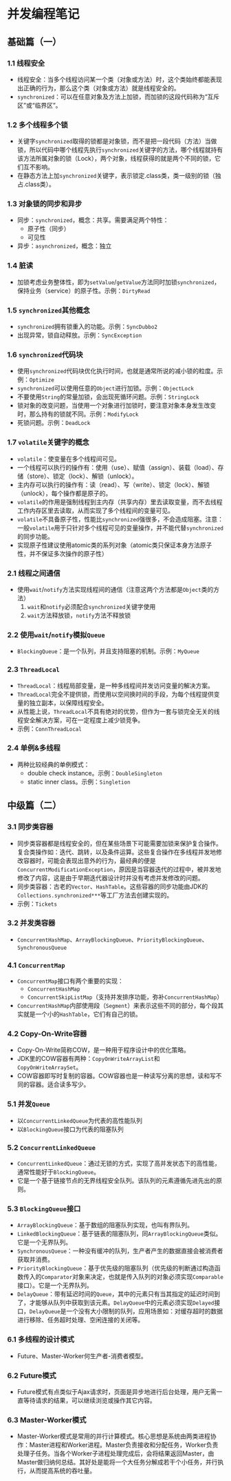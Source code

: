 # 并发编程笔记

## 基础篇（一）
### 1.1 线程安全
- 线程安全：当多个线程访问某一个类（对象或方法）时，这个类始终都能表现出正确的行为，那么这个类（对象或方法）就是线程安全的。
- `synchronized`：可以在任意对象及方法上加锁，而加锁的这段代码称为“互斥区”或“临界区”。

### 1.2 多个线程多个锁
- 关键字`synchronized`取得的锁都是对象锁，而不是把一段代码（方法）当做锁，所以代码中哪个线程先执行`synchronized`关键字的方法，哪个线程就持有该方法所属对象的锁（Lock），两个对象，线程获得的就是两个不同的锁，它们互不影响。
- 在静态方法上加`synchronized`关键字，表示锁定.class类，类一级别的锁（独占.class类）。

### 1.3 对象锁的同步和异步
- 同步：`synchronized`，概念：共享。需要满足两个特性：
   * 原子性（同步）
   * 可见性
- 异步：`asynchronized`，概念：独立

### 1.4 脏读
- 加锁考虑业务整体性，即为`setValue`/`getValue`方法同时加锁`synchronized`，保持业务（service）的原子性。示例：`DirtyRead`

### 1.5 `synchronized`其他概念
- `synchronized`拥有锁重入的功能。示例：`SyncDubbo2`
- 出现异常，锁自动释放。示例：`SyncException`

### 1.6 `synchronized`代码块
- 使用`synchronized`代码块优化执行时间，也就是通常所说的减小锁的粒度。示例：`Optimize`
- `synchronized`可以使用任意的`Object`进行加锁。示例：`ObjectLock`
- 不要使用`String`的常量加锁，会出现死循环问题。示例：`StringLock`
- 锁对象的改变问题，当使用一个对象进行加锁时，要注意对象本身发生改变时，那么持有的锁就不同。示例：`ModifyLock`
- 死锁问题。示例：`DeadLock`

### 1.7 `volatile`关键字的概念
- `volatile`：使变量在多个线程间可见。
- 一个线程可以执行的操作有：使用（use）、赋值（assign）、装载（load）、存储（store）、锁定（lock）、解锁（unlock）。
- 主内存可以执行的操作有：读（read）、写（write）、锁定（lock）、解锁（unlock），每个操作都是原子的。
- `volatile`的作用是强制线程到主内存（共享内存）里去读取变量，而不去线程工作内存区里去读取，从而实现了多个线程间的变量可见。
- `volatile`不具备原子性，性能比`synchronized`强很多，不会造成阻塞。注意：一般`volatile`用于只针对多个线程可见的变量操作，并不能代替`synchronized`的同步功能。
- 实现原子性建议使用atomic类的系列对象（atomic类只保证本身方法原子性，并不保证多次操作的原子性）

### 2.1 线程之间通信
- 使用`wait`/`notify`方法实现线程间的通信（注意这两个方法都是`Object`类的方法）
    1. `wait`和`notify`必须配合`synchronized`关键字使用
    1. `wait`方法释放锁，`notify`方法不释放锁

### 2.2 使用`wait`/`notify`模拟`Queue`
- `BlockingQueue`：是一个队列，并且支持阻塞的机制。示例：`MyQueue`

### 2.3 `ThreadLocal`
- `ThreadLocal`：线程局部变量，是一种多线程间并发访问变量的解决方案。
- `ThreadLocal`完全不提供锁，而使用以空间换时间的手段，为每个线程提供变量的独立副本，以保障线程安全。
- 从性能上说，`ThreadLocal`不具有绝对的优势，但作为一套与锁完全无关的线程安全解决方案，可在一定程度上减少锁竞争。
- 示例：`ConnThreadLocal`

### 2.4 单例&多线程
- 两种比较经典的单例模式：
    - double check instance。示例：`DoubleSingleton`
    - static inner class。示例：`Singletion`

## 中级篇（二）
### 3.1 同步类容器
- 同步类容器都是线程安全的，但在某些场景下可能需要加锁来保护复合操作。复合类操作如：迭代、跳转，以及条件运算。这些复合操作在多线程并发地修改容器时，可能会表现出意外的行为，最经典的便是`ConcurrentModificationException`，原因是当容器迭代的过程中，被并发地修改了内容，这是由于早期迭代器设计时并没有考虑并发修改的问题。
- 同步类容器：古老的`Vector`、`HashTable`。这些容器的同步功能由JDK的`Collections.synchronized***`等工厂方法去创建实现的。
- 示例：`Tickets`

### 3.2 并发类容器
- `ConcurrentHashMap`、`ArrayBlockingQueue`、`PriorityBlockingQueue`、`SynchronousQueue`

### 4.1 `ConcurrentMap`
- `ConcurrentMap`接口有两个重要的实现：
   - `ConcurrentHashMap`
   - `ConcurrentSkipListMap`（支持并发排序功能，弥补`ConcurrentHashMap`）
- `ConcurrentHashMap`内部使用段（`Segment`）来表示这些不同的部分，每个段其实就是一个小的`HashTable`，它们有自己的锁。

### 4.2 Copy-On-Write容器
- Copy-On-Write简称COW，是一种用于程序设计中的优化策略。
- JDK里的COW容器有两种：`CopyOnWriteArrayList`和`CopyOnWriteArraySet`。
- COW容器即写时复制的容器。COW容器也是一种读写分离的思想，读和写不同的容器。适合读多写少。

### 5.1 并发`Queue`
- 以`ConcurrentLinkedQueue`为代表的高性能队列
- 以`BlockingQueue`接口为代表的阻塞队列

### 5.2 `ConcurrentLinkedQueue`
- `ConcurrentLinkedQueue`：通过无锁的方式，实现了高并发状态下的高性能，通常性能好于`BlockingQueue`。
- 它是一个基于链接节点的无界线程安全队列。该队列的元素遵循先进先出的原则。

### 5.3 `BlockingQueue`接口
- `ArrayBlockingQueue`：基于数组的阻塞队列实现，也叫有界队列。
- `LinkedBlockingQueue`：基于链表的阻塞队列，同`ArrayBlockingQueue`类似。它是一个无界队列。
- `SynchronousQueue`：一种没有缓冲的队列，生产者产生的数据直接会被消费者获取并消费。
- `PriorityBlockingQueue`：基于优先级的阻塞队列（优先级的判断通过构造函数传入的`Comparator`对象来决定，也就是传入队列的对象必须实现`Comparable`接口）。它是一个无界队列。
- `DelayQueue`：带有延迟时间的`Queue`，其中的元素只有当其指定的延迟时间到了，才能够从队列中获取到该元素。`DelayQueue`中的元素必须实现`Delayed`接口，`DelayQueue`是一个没有大小限制的队列，应用场景如：对缓存超时的数据进行移除、任务超时处理、空闲连接的关闭等。

### 6.1 多线程的设计模式
- Future、Master-Worker何生产者-消费者模型。

### 6.2 Future模式
- Future模式有点类似于Ajax请求时，页面是异步地进行后台处理，用户无需一直等待请求的结果，可以继续浏览或操作其它内容。

### 6.3 Master-Worker模式
- Master-Worker模式是常用的并行计算模式。核心思想是系统由两类进程协作：Master进程和Worker进程。Master负责接收和分配任务，Worker负责处理子任务。当各个Worker子进程处理完成后，会将结果返回Master，由Master做归纳何总结。其好处是能将一个大任务分解成若干个小任务，并行执行，从而提高系统的吞吐量。

